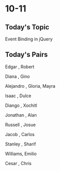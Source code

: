 # 10-11

## Today's Topic
Event Binding in jQuery


## Today's Pairs

Edgar , Robert 

Diana , Gino 

Alejandro , Gloria, Mayra 

Isaac , Dulce 

Diango , Xochitl 

Jonathan , Alan 

Russell , Josue 

Jacob , Carlos 

Stanley , Sharif 

Williams, Emilio 

Cesar , Chris 

 
